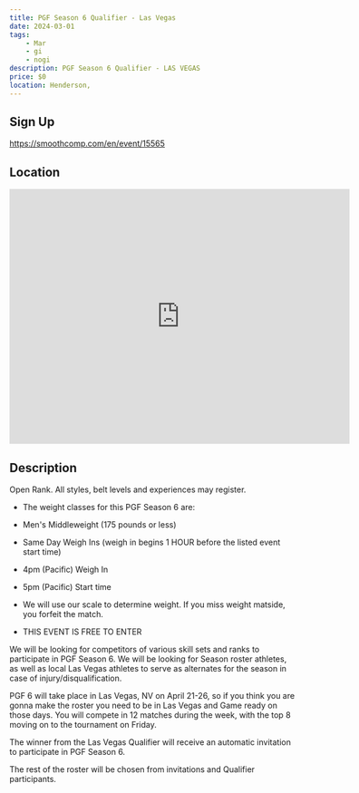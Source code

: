 ```yaml
---
title: PGF Season 6 Qualifier - Las Vegas
date: 2024-03-01
tags:
    - Mar
    - gi 
    - nogi 
description: PGF Season 6 Qualifier - LAS VEGAS
price: $0
location: Henderson,
---
```

## Sign Up
https://smoothcomp.com/en/event/15565

## Location
<iframe src="https://www.google.com/maps/embed?pb=!1m18!1m12!1m3!1d12345.6789!2d-115.0385638!3d36.0536538!2m3!1f0!2f0!3f0!3m2!1i1024!2i768!4f13.1!3m3!1m2!1s0x0%3A0x0!2z36.0536538!5e0!3m2!1sen!2sus!4v1234567890" width="600" height="450" style="border:0;" allowfullscreen="" loading="lazy"></iframe>

## Description
Open Rank. All styles, belt levels and experiences may register.


- The weight classes for this PGF Season 6 are:


- Men's Middleweight (175 pounds or less)


- Same Day Weigh Ins (weigh in begins 1 HOUR before the listed event start time)


- 4pm (Pacific) Weigh In


- 5pm (Pacific) Start time


- We will use our scale to determine weight. If you miss weight matside, you forfeit the match.


- THIS EVENT IS FREE TO ENTER


We will be looking for competitors of various skill sets and ranks to participate in PGF Season 6. We will be looking for Season roster athletes, as well as local Las Vegas athletes to serve as alternates for the season in case of injury/disqualification.


PGF 6 will take place in Las Vegas, NV on April 21-26, so if you think you are gonna make the roster you need to be in Las Vegas and Game ready on those days. You will compete in 12 matches during the week, with the top 8 moving on to the tournament on Friday.


The winner from the Las Vegas Qualifier will receive an automatic invitation to participate in PGF Season 6.


The rest of the roster will be chosen from invitations and Qualifier participants.